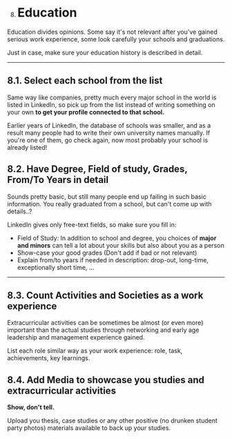 8. # Education

Education divides opinions. Some say it's not relevant after you've gained serious work experience, some look carefully your schools and graduations.

Just in case, make sure your education history is described in detail.

---

## 8.1. Select each school from the list

Same way like companies, pretty much every major school in the world is listed in LinkedIn, so pick up from the list instead of writing something on your own **to get your profile connected to that school.**

Earlier years of LinkedIn, the database of schools was smaller, and as a result many people had to write their own university names manually. If you're one of them, go check again, now most probably your school is already listed!

## 8.2. Have Degree, Field of study, Grades, From/To Years in detail

Sounds pretty basic, but still many people end up failing in such basic information. You really graduated from a school, but can't come up with details..?

LinkedIn gives only free-text fields, so make sure you fill in:

- Field of Study: In addition to school and degree, you choices of **major and minors** can tell a lot about your skills but also about you as a person
- Show-case your good grades (Don't add if bad or not relevant)
- Explain from/to years if needed in description: drop-out, long-time, exceptionally short time, ...

---

## 8.3. Count Activities and Societies as a work experience

Extracurricular activities can be sometimes be almost (or even more) important than the actual studies through networking and early age leadership and management experience gained.

List each role similar way as your work experience: role, task, achievements, key learnings.

## 8.4. Add Media to showcase you studies and extracurricular activities

**Show, don't tell.**

Upload you thesis, case studies or any other positive (no drunken student party photos) materials available to back up your studies.
